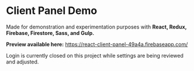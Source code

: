 # Client Panel Demo

Made for demonstration and experimentation purposes with **React, Redux, Firebase, Firestore, Sass, and Gulp.**

**Preview available here:** https://react-client-panel-49a4a.firebaseapp.com/

Login is currently closed on this project while settings are being reviewed and adjusted.
